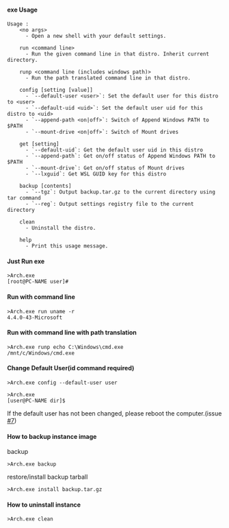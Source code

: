 #### exe Usage
```dos
Usage :
    <no args>
      - Open a new shell with your default settings.

    run <command line>
      - Run the given command line in that distro. Inherit current directory.

    runp <command line (includes windows path)>
      - Run the path translated command line in that distro.

    config [setting [value]]
      - `--default-user <user>`: Set the default user for this distro to <user>
      - `--default-uid <uid>`: Set the default user uid for this distro to <uid>
      - `--append-path <on|off>`: Switch of Append Windows PATH to $PATH
      - `--mount-drive <on|off>`: Switch of Mount drives

    get [setting]
      - `--default-uid`: Get the default user uid in this distro
      - `--append-path`: Get on/off status of Append Windows PATH to $PATH
      - `--mount-drive`: Get on/off status of Mount drives
      - `--lxguid`: Get WSL GUID key for this distro

    backup [contents]
      - `--tgz`: Output backup.tar.gz to the current directory using tar command
      - `--reg`: Output settings registry file to the current directory

    clean
      - Uninstall the distro.

    help
      - Print this usage message.
```


#### Just Run exe
```dos
>Arch.exe
[root@PC-NAME user]#
```

#### Run with command line
```dos
>Arch.exe run uname -r
4.4.0-43-Microsoft
```

#### Run with command line with path translation
```dos
>Arch.exe runp echo C:\Windows\cmd.exe
/mnt/c/Windows/cmd.exe
```

#### Change Default User(id command required)
```dos
>Arch.exe config --default-user user

>Arch.exe
[user@PC-NAME dir]$
```
If the default user has not been changed, please reboot the computer.(issue [#7](https://github.com/yuk7/ArchWSL/issues/7))

#### How to backup instance image
backup
```
>Arch.exe backup
```
restore/install backup tarball
```
>Arch.exe install backup.tar.gz
```


#### How to uninstall instance
```dos
>Arch.exe clean

```